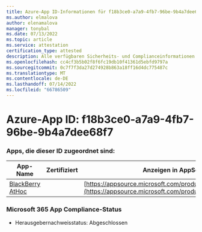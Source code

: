 ```yaml
---
title: Azure-App ID-Informationen für f18b3ce0-a7a9-4fb7-96be-9b4a7dee68f7
ms.author: elmalova
author: elenamalova
manager: tonybal
ms.date: 07/13/2022
ms.topic: article
ms.service: attestation
certification_type: attested
description: Alle verfügbaren Sicherheits- und Complianceinformationen für f18b3ce0-a7a9-4fb7-96be-9b4a7dee68f7.
ms.openlocfilehash: cc4cf3b5b02f8f6fc19db10f41361d5ebfd9797a
ms.sourcegitcommit: 0c7f7f3da27d274928b863a18ff16d4dc775487c
ms.translationtype: MT
ms.contentlocale: de-DE
ms.lasthandoff: 07/14/2022
ms.locfileid: "66786509"
---
```

# <a name="azure-app-id-f18b3ce0-a7a9-4fb7-96be-9b4a7dee68f7"></a>Azure-App ID: f18b3ce0-a7a9-4fb7-96be-9b4a7dee68f7


### <a name="apps-associated-with-this-id"></a>Apps, die dieser ID zugeordnet sind:
| **App-Name** | **Zertifiziert** | **Anzeigen in AppSource** |
|--------------|---------------|-----------------------|
| [BlackBerry AtHoc](../forward/WA200003065.md) |  | [https://appsource.microsoft.com/product/office/WA200003065](https://appsource.microsoft.com/product/office/WA200003065) |

### <a name="microsoft-365-app-compliance-status"></a>Microsoft 365 App Compliance-Status
- Herausgebernachweisstatus: Abgeschlossen
